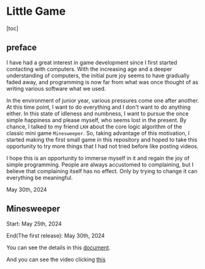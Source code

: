 # Little Game

[toc]



## preface

I have had a great interest in game development since I first started contacting with computers. With the increasing age and a deeper understanding of computers, the initial pure joy seems to have gradually faded away, and programming is now far from what was once thought of as writing various software what we used.

In the environment of junior year, various pressures come one after another. At this time point, I want to do everything and I don't want to do anything either. In this state of idleness and numbness, I want to pursue the once simple happiness and please myself, who seems lost in the present. By chance, I talked to my friend `LKH` about the core logic algorithm of the classic mini game `Minesweeper`. So, taking advantage of this motivation, I started making the first small game in this repository and hoped to take this opportunity to try more things that I had not tried before like posting videos.

I hope this is an opportunity to immerse myself in it and regain the joy of simple programming. People are always accustomed to complaining, but I believe that complaining itself has no effect. Only by trying to change it can everything be meaningful.

May 30th, 2024



## Minesweeper

Start: May 25th, 2024

End(The first release): May 30th, 2024

You can see the details in this [document](Minesweeper//README.md).  

And you can see the video clicking [this](https://m.bilibili.com/video/BV1K7421d7mr)
